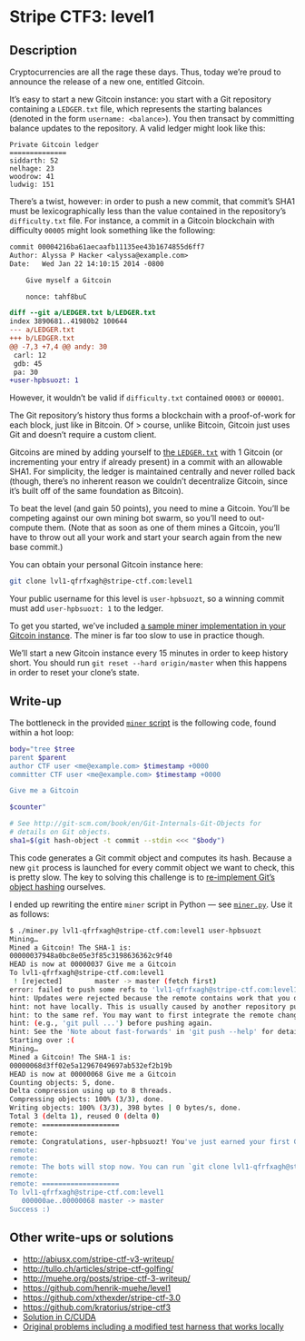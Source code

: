 # Stripe CTF3: level1

## Description

Cryptocurrencies are all the rage these days. Thus, today we’re proud to announce the release of a new one, entitled Gitcoin.

It’s easy to start a new Gitcoin instance: you start with a Git repository containing a `LEDGER.txt` file, which represents the starting balances (denoted in the form `username: <balance>`). You then transact by committing balance updates to the repository. A valid ledger might look like this:

```
Private Gitcoin ledger
==============
siddarth: 52
nelhage: 23
woodrow: 41
ludwig: 151
```

There’s a twist, however: in order to push a new commit, that commit’s SHA1 must be lexicographically less than the value contained in the repository’s `difficulty.txt` file. For instance, a commit in a Gitcoin blockchain with difficulty `00005` might look something like the following:

```diff
commit 00004216ba61aecaafb11135ee43b1674855d6ff7
Author: Alyssa P Hacker <alyssa@example.com>
Date:   Wed Jan 22 14:10:15 2014 -0800

    Give myself a Gitcoin

    nonce: tahf8buC

diff --git a/LEDGER.txt b/LEDGER.txt
index 3890681..41980b2 100644
--- a/LEDGER.txt
+++ b/LEDGER.txt
@@ -7,3 +7,4 @@ andy: 30
 carl: 12
 gdb: 45
 pa: 30
+user-hpbsuozt: 1
```

However, it wouldn’t be valid if `difficulty.txt` contained `00003` or `000001`.

The Git repository’s history thus forms a blockchain with a proof-of-work for each block, just like in Bitcoin. Of > course, unlike Bitcoin, Gitcoin just uses Git and doesn’t require a custom client.

Gitcoins are mined by adding yourself to [the `LEDGER.txt`](https://github.com/ctfs/write-ups/blob/master/stripe-ctf3/level1/problem/LEDGER.txt) with 1 Gitcoin (or incrementing your entry if already present) in a commit with an allowable SHA1. For simplicity, the ledger is maintained centrally and never rolled back (though, there’s no inherent reason we couldn’t decentralize Gitcoin, since it’s built off of the same foundation as Bitcoin).

To beat the level (and gain 50 points), you need to mine a Gitcoin. You’ll be competing against our own mining bot swarm, so you’ll need to out-compute them. (Note that as soon as one of them mines a Gitcoin, you’ll have to throw out all your work and start your search again from the new base commit.)

You can obtain your personal Gitcoin instance here:

```bash
git clone lvl1-qfrfxagh@stripe-ctf.com:level1
```

Your public username for this level is `user-hpbsuozt`, so a winning commit must add `user-hpbsuozt: 1` to the ledger.

To get you started, we’ve included [a sample miner implementation in your Gitcoin instance](https://github.com/ctfs/write-ups/blob/master/stripe-ctf3/level1/problem/miner). The miner is far too slow to use in practice though.

We’ll start a new Gitcoin instance every 15 minutes in order to keep history short. You should run `git reset --hard origin/master` when this happens in order to reset your clone’s state.

## Write-up

The bottleneck in the provided [`miner` script](https://github.com/ctfs/write-ups/blob/master/stripe-ctf3/level1/problem/miner) is the following code, found within a hot loop:

```bash
body="tree $tree
parent $parent
author CTF user <me@example.com> $timestamp +0000
committer CTF user <me@example.com> $timestamp +0000

Give me a Gitcoin

$counter"

# See http://git-scm.com/book/en/Git-Internals-Git-Objects for
# details on Git objects.
sha1=$(git hash-object -t commit --stdin <<< "$body")
```

This code generates a Git commit object and computes its hash. Because a new `git` process is launched for every commit object we want to check, this is pretty slow. The key to solving this challenge is to [re-implement Git’s object hashing](http://git-scm.com/book/en/Git-Internals-Git-Objects#Object-Storage) ourselves.

I ended up rewriting the entire `miner` script in Python — see [`miner.py`](https://github.com/ctfs/write-ups/blob/master/stripe-ctf3/level1/miner.py). Use it as follows:

```bash
$ ./miner.py lvl1-qfrfxagh@stripe-ctf.com:level1 user-hpbsuozt
Mining…
Mined a Gitcoin! The SHA-1 is:
00000037948a0bc8e05e3f85c3198636362c9f40
HEAD is now at 00000037 Give me a Gitcoin
To lvl1-qfrfxagh@stripe-ctf.com:level1
 ! [rejected]        master -> master (fetch first)
error: failed to push some refs to 'lvl1-qfrfxagh@stripe-ctf.com:level1'
hint: Updates were rejected because the remote contains work that you do
hint: not have locally. This is usually caused by another repository pushing
hint: to the same ref. You may want to first integrate the remote changes
hint: (e.g., 'git pull ...') before pushing again.
hint: See the 'Note about fast-forwards' in 'git push --help' for details.
Starting over :(
Mining…
Mined a Gitcoin! The SHA-1 is:
00000068d3ff02e5a12967049697ab532ef2b19b
HEAD is now at 00000068 Give me a Gitcoin
Counting objects: 5, done.
Delta compression using up to 8 threads.
Compressing objects: 100% (3/3), done.
Writing objects: 100% (3/3), 398 bytes | 0 bytes/s, done.
Total 3 (delta 1), reused 0 (delta 0)
remote: ===================
remote:
remote: Congratulations, user-hpbsuozt! You've just earned your first Gitcoin. Your leaderboard score is 50.
remote:
remote:
remote: The bots will stop now. You can run `git clone lvl1-qfrfxagh@stripe-ctf.com:current-round` to go head-to-head against other Gitcoin miners and earn more points.
remote:
remote: ===================
To lvl1-qfrfxagh@stripe-ctf.com:level1
   000000ae..00000068 master -> master
Success :)
```

## Other write-ups or solutions

* <http://abiusx.com/stripe-ctf-v3-writeup/>
* <http://tullo.ch/articles/stripe-ctf-golfing/>
* <http://muehe.org/posts/stripe-ctf-3-writeup/>
* <https://github.com/henrik-muehe/level1>
* <https://github.com/xthexder/stripe-ctf-3.0>
* <https://github.com/kratorius/stripe-ctf3>
* [Solution in C/CUDA](https://github.com/metcalf/ctf3/tree/master/level1)
* [Original problems including a modified test harness that works locally](https://github.com/janosgyerik/stripe-ctf3)
